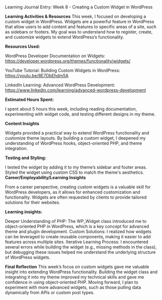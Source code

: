 Learning Journal Entry: Week 8 - Creating a Custom Widget in WordPress

**Learning Activities & Resources**
This week, I focused on developing a custom widget in WordPress. Widgets are a powerful feature in WordPress that allow users to add content and features to specific areas of a site, such as sidebars or footers. My goal was to understand how to register, create, and customize widgets to extend WordPress’s functionality.

**Resources Used:**

WordPress Developer Documentation on Widgets:
https://developer.wordpress.org/themes/functionality/widgets/

YouTube Tutorial: Building Custom Widgets in WordPress:
https://youtu.be/8E7DbEhdm5A

LinkedIn Learning: Advanced WordPress Development:
https://www.linkedin.com/learning/advanced-wordpress-development

**Estimated Hours Spent:**

I spent about 5 hours this week, including reading documentation, experimenting with widget code, and testing different designs in my theme.

**Content Insights**

Widgets provided a practical way to extend WordPress functionality and customize theme layouts. By building a custom widget, I deepened my understanding of WordPress hooks, object-oriented PHP, and theme integration.

**Testing and Styling:**

I tested the widget by adding it to my theme’s sidebar and footer areas.
Styled the widget using custom CSS to match the theme's aesthetics.
**Career/Employability/Learning Insights**

From a career perspective, creating custom widgets is a valuable skill for WordPress developers, as it allows for enhanced customization and functionality. Widgets are often requested by clients to provide tailored solutions for their websites.

**Learning insights:**

Deeper Understanding of PHP: The WP_Widget class introduced me to object-oriented PHP in WordPress, which is a key concept for advanced theme and plugin development.
Custom Solutions: I realized how widgets can be leveraged to create reusable components, making it easier to add features across multiple sites.
Iterative Learning Process: I encountered several errors while building the widget (e.g., missing methods in the class), but debugging these issues helped me understand the underlying structure of WordPress widgets.

**Final Reflection**
This week’s focus on custom widgets gave me valuable insight into extending WordPress functionality. Building the widget class and integrating it into my theme improved my technical skills and gave me confidence in using object-oriented PHP. Moving forward, I plan to experiment with more advanced widgets, such as those pulling data dynamically from APIs or custom post types.